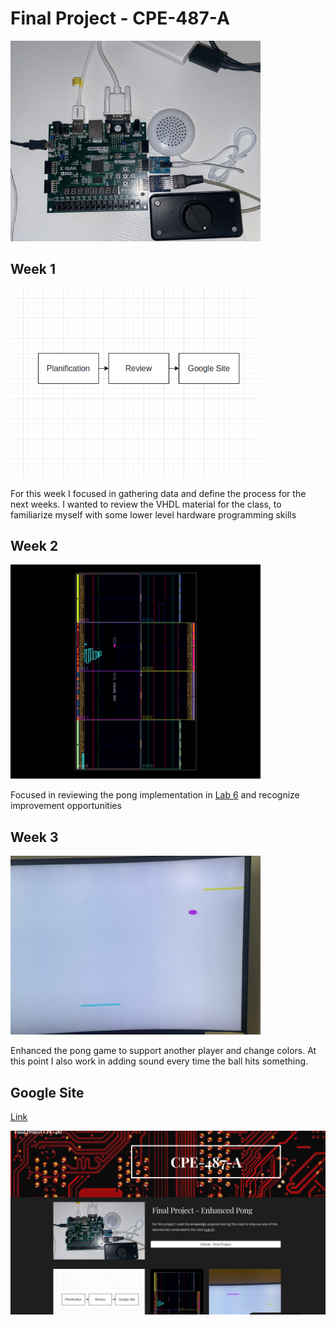 # Final Project - CPE-487-A

<img src="IMG-2747.jpg" alt="drawing" width="400"/>

## Week 1

<img src="plan6.png" alt="drawing" width="400"/>
 
For this week I focused in gathering data and define the process for the next weeks. I wanted to review the VHDL material for the class, to familiarize myself with some lower level hardware programming skills

## Week 2

<img src="implemenation.png" alt="drawing" width="400"/>

Focused in reviewing the pong implementation in [Lab 6](https://github.com/marcusats/CPE-487-A/tree/main/Assignment5_lab3%266/Lab6) and recognize improvement opportunities 

## Week 3

<img src="IMG-2762.jpg" alt="drawing" width="400"/>

Enhanced the pong game to support another player and change colors. At this point I also work in adding sound every time the ball hits something. 

## Google Site
[Link](https://sites.google.com/stevens.edu/finalprojectcpe-487/home)

<img src="site.png" alt="drawing" width="600"/>

